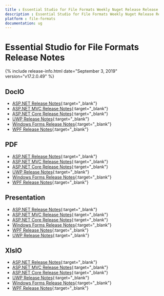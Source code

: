 ```yaml
---
title : Essential Studio for File Formats Weekly Nuget Release Release Notes  
description : Essential Studio for File Formats Weekly Nuget Release Release Notes  
platform : file-formats
documentation: ug
---
```


# Essential Studio for File Formats  Release Notes  

{% include release-info.html date="September 3, 2019" version="v17.2.0.49" %} 

## DocIO

* [ASP.NET Release Notes](/aspnet/release-notes/v17.2.0.49#docio){:target="_blank"}
* [ASP.NET MVC Release Notes](/aspnetmvc/release-notes/v17.2.0.49#docio){:target="_blank"}
* [ASP.NET Core Release Notes](/aspnet-core/release-notes/v17.2.0.49#docio){:target="_blank"}
* [UWP Release Notes](/uwp/release-notes/v17.2.0.49#docio){:target="_blank"}
* [Windows Forms Release Notes](/windowsforms/release-notes/v17.2.0.49#docio){:target="_blank"}
* [WPF Release Notes](/wpf/release-notes/v17.2.0.49#docio){:target="_blank"}


## PDF

* [ASP.NET Release Notes](/aspnet/release-notes/v17.2.0.49#pdf){:target="_blank"}
* [ASP.NET MVC Release Notes](/aspnetmvc/release-notes/v17.2.0.49#pdf){:target="_blank"}
* [ASP.NET Core Release Notes](/aspnet-core/release-notes/v17.2.0.49#pdf){:target="_blank"}
* [UWP Release Notes](/uwp/release-notes/v17.2.0.49#pdf){:target="_blank"}
* [Windows Forms Release Notes](/windowsforms/release-notes/v17.2.0.49#pdf){:target="_blank"}
* [WPF Release Notes](/wpf/release-notes/v17.2.0.49#pdf){:target="_blank"}


## Presentation

* [ASP.NET Release Notes](/aspnet/release-notes/v17.2.0.49#presentation){:target="_blank"}
* [ASP.NET MVC Release Notes](/aspnetmvc/release-notes/v17.2.0.49#presentation){:target="_blank"}
* [ASP.NET Core Release Notes](/aspnet-core/release-notes/v17.2.0.49#presentation){:target="_blank"}
* [Windows Forms Release Notes](/windowsforms/release-notes/v17.2.0.49#presentation){:target="_blank"}
* [WPF Release Notes](/wpf/release-notes/v17.2.0.49#presentation){:target="_blank"}
* [UWP Release Notes](/uwp/release-notes/v17.2.0.49#presentation){:target="_blank"}


## XlsIO

* [ASP.NET Release Notes](/aspnet/release-notes/v17.2.0.49#xlsio){:target="_blank"}
* [ASP.NET MVC Release Notes](/aspnetmvc/release-notes/v17.2.0.49#xlsio){:target="_blank"}
* [ASP.NET Core Release Notes](/aspnet-core/release-notes/v17.2.0.49#xlsio){:target="_blank"}
* [UWP Release Notes](/uwp/release-notes/v17.2.0.49#xlsio){:target="_blank"}
* [Windows Forms Release Notes](/windowsforms/release-notes/v17.2.0.49#xlsio){:target="_blank"}
* [WPF Release Notes](/wpf/release-notes/v17.2.0.49#xlsio){:target="_blank"}